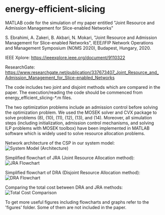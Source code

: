 # energy-efficient-slicing
MATLAB code for the simulation of my paper entitled "Joint Resource and Admission Management for Slice-enabled Networks"

S. Ebrahimi, A. Zakeri, B. Akbari, N. Mokari, "Joint Resource and Admission Management for Slice-enabled Networks",  IEEE/IFIP Network Operations and Management Symposium (NOMS 2020), Budapest, Hungary, 2020.

IEEE Xplore:
https://ieeexplore.ieee.org/document/9110322

ResearchGate:
https://www.researchgate.net/publication/337673407_Joint_Resource_and_Admission_Management_for_Slice-enabled_Networks

The code includes two joint and disjoint methods which are compared in the paper. The execution/reading the code should be commenced from energy_efficient_slicing-*.m files.

The two optimization problems include an admission control before solving the optimization problem. We used the MOSEK solver and CVX package to solve problems (8), (10), (11), (12), (13), and (14).
Moreover, all simulation steps (including initialization, admission control mechanisms, and solving ILP problems with MOSEK toolbox) have been implemented in MATLAB software which is widely used to solve resource allocation problems.

Network architecture of the CSP in our system model:
![System Model (Architecture)](https://github.com/sinaebrahimi/energy-efficient-slicing/blob/master/figures/1-Network%20architecture%20of%20the%20CSP%20in%20our%20system%20model.png?raw=true "System Model (Architecture)")

Simplified flowchart of JRA (Joint Resource Allocation method):
![JRA Flowchart](https://github.com/sinaebrahimi/energy-efficient-slicing/blob/master/figures/2-Simplified%20flowchart%20of%20JRA%20(Joint%20Resource%20Allocation).png?raw=true)

Simplified flowchart of DRA (Disjoint Resource Allocation method):
![DRA Flowchart](https://github.com/sinaebrahimi/energy-efficient-slicing/blob/master/figures/(Not)-Simplified%20flowchart%20of%20DRA%20(Disjoint%20Resource%20Allocation).png?raw=true)

Comparing the total cost between DRA and JRA methods:
![Total Cost Comparison](https://github.com/sinaebrahimi/energy-efficient-slicing/blob/master/figures/3a-Overall%20Cost%20(C_total).png?raw=true)

To get more useful figures including flowcharts and graphs refer to the 'figures' folder. Some of them are not included in the paper.
